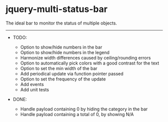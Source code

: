 jquery-multi-status-bar
=======================

The ideal bar to monitor the status of multiple objects.

----
- TODO:
  - Option to show/hide numbers in the bar
  - Option to show/hide numbers in the legend
  - Harmonize width differences caused by ceiling/rounding errors
  - Option to automatically pick colors with a good contrast for the text
  - Option to set the min width of the bar
  - Add periodical update via function pointer passed
  - Option to set the frequency of the update
  - Add events
  - Add unit tests 


- DONE:
  - Handle payload containing 0 by hiding the category in the bar
  - Handle payload containing a total of 0, by showing N/A 